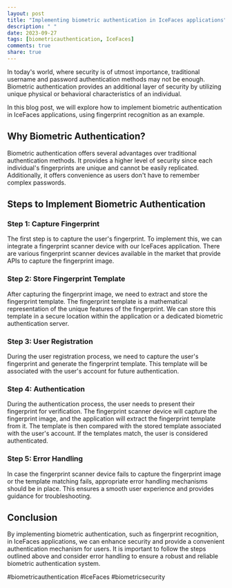 ```yaml
---
layout: post
title: "Implementing biometric authentication in IceFaces applications"
description: " "
date: 2023-09-27
tags: [biometricauthentication, IceFaces]
comments: true
share: true
---
```


In today's world, where security is of utmost importance, traditional username and password authentication methods may not be enough. Biometric authentication provides an additional layer of security by utilizing unique physical or behavioral characteristics of an individual.

In this blog post, we will explore how to implement biometric authentication in IceFaces applications, using fingerprint recognition as an example.

## Why Biometric Authentication?
Biometric authentication offers several advantages over traditional authentication methods. It provides a higher level of security since each individual's fingerprints are unique and cannot be easily replicated. Additionally, it offers convenience as users don't have to remember complex passwords.

## Steps to Implement Biometric Authentication

### Step 1: Capture Fingerprint
The first step is to capture the user's fingerprint. To implement this, we can integrate a fingerprint scanner device with our IceFaces application. There are various fingerprint scanner devices available in the market that provide APIs to capture the fingerprint image.

### Step 2: Store Fingerprint Template
After capturing the fingerprint image, we need to extract and store the fingerprint template. The fingerprint template is a mathematical representation of the unique features of the fingerprint. We can store this template in a secure location within the application or a dedicated biometric authentication server.

### Step 3: User Registration
During the user registration process, we need to capture the user's fingerprint and generate the fingerprint template. This template will be associated with the user's account for future authentication.

### Step 4: Authentication
During the authentication process, the user needs to present their fingerprint for verification. The fingerprint scanner device will capture the fingerprint image, and the application will extract the fingerprint template from it. The template is then compared with the stored template associated with the user's account. If the templates match, the user is considered authenticated.

### Step 5: Error Handling
In case the fingerprint scanner device fails to capture the fingerprint image or the template matching fails, appropriate error handling mechanisms should be in place. This ensures a smooth user experience and provides guidance for troubleshooting.

## Conclusion
By implementing biometric authentication, such as fingerprint recognition, in IceFaces applications, we can enhance security and provide a convenient authentication mechanism for users. It is important to follow the steps outlined above and consider error handling to ensure a robust and reliable biometric authentication system.

#biometricauthentication #IceFaces #biometricsecurity